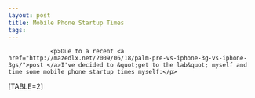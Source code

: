 ```yaml
---
layout: post
title: Mobile Phone Startup Times
tags:
---
```



                <p>Due to a recent <a href="http://mazedlx.net/2009/06/18/palm-pre-vs-iphone-3g-vs-iphone-3gs/">post </a>I've decided to &quot;get to the lab&quot; myself and time some mobile phone startup times myself:</p>
<p>[TABLE=2]</p>
